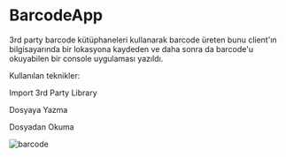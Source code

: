 # BarcodeApp

3rd party barcode kütüphaneleri kullanarak barcode üreten bunu client'ın bilgisayarında bir lokasyona kaydeden ve daha sonra da barcode'u okuyabilen bir console uygulaması yazıldı.

Kullanılan teknikler:

Import 3rd Party Library

Dosyaya Yazma

Dosyadan Okuma


![barcode](https://github.com/sibergold/BarcodeApp/assets/111015033/ebcaf5bc-c57c-430c-a155-46286a0f65ae)
